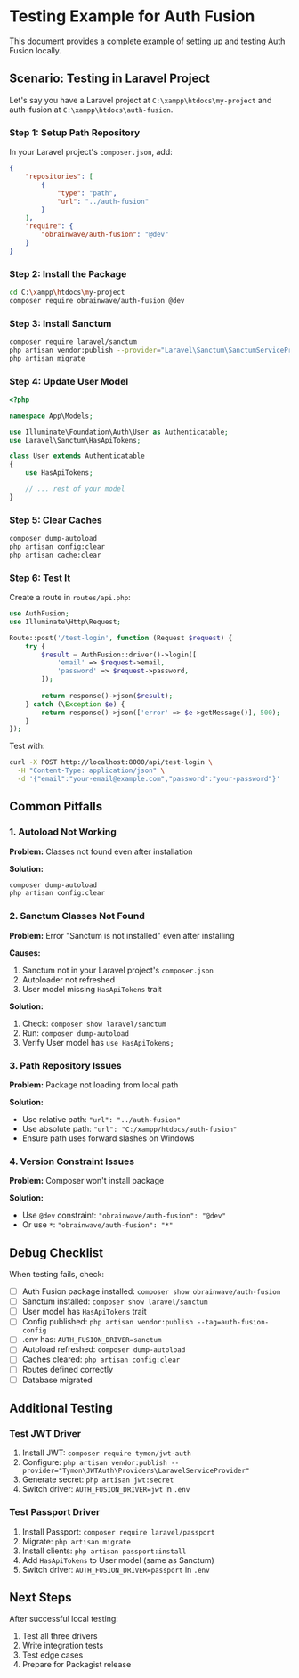 # Testing Example for Auth Fusion

This document provides a complete example of setting up and testing Auth Fusion locally.

## Scenario: Testing in Laravel Project

Let's say you have a Laravel project at `C:\xampp\htdocs\my-project` and auth-fusion at `C:\xampp\htdocs\auth-fusion`.

### Step 1: Setup Path Repository

In your Laravel project's `composer.json`, add:

```json
{
    "repositories": [
        {
            "type": "path",
            "url": "../auth-fusion"
        }
    ],
    "require": {
        "obrainwave/auth-fusion": "@dev"
    }
}
```

### Step 2: Install the Package

```bash
cd C:\xampp\htdocs\my-project
composer require obrainwave/auth-fusion @dev
```

### Step 3: Install Sanctum

```bash
composer require laravel/sanctum
php artisan vendor:publish --provider="Laravel\Sanctum\SanctumServiceProvider"
php artisan migrate
```

### Step 4: Update User Model

```php
<?php

namespace App\Models;

use Illuminate\Foundation\Auth\User as Authenticatable;
use Laravel\Sanctum\HasApiTokens;

class User extends Authenticatable
{
    use HasApiTokens;

    // ... rest of your model
}
```

### Step 5: Clear Caches

```bash
composer dump-autoload
php artisan config:clear
php artisan cache:clear
```

### Step 6: Test It

Create a route in `routes/api.php`:

```php
use AuthFusion;
use Illuminate\Http\Request;

Route::post('/test-login', function (Request $request) {
    try {
        $result = AuthFusion::driver()->login([
            'email' => $request->email,
            'password' => $request->password,
        ]);
        
        return response()->json($result);
    } catch (\Exception $e) {
        return response()->json(['error' => $e->getMessage()], 500);
    }
});
```

Test with:
```bash
curl -X POST http://localhost:8000/api/test-login \
  -H "Content-Type: application/json" \
  -d '{"email":"your-email@example.com","password":"your-password"}'
```

## Common Pitfalls

### 1. Autoload Not Working

**Problem:** Classes not found even after installation

**Solution:**
```bash
composer dump-autoload
php artisan config:clear
```

### 2. Sanctum Classes Not Found

**Problem:** Error "Sanctum is not installed" even after installing

**Causes:**
1. Sanctum not in your Laravel project's `composer.json`
2. Autoloader not refreshed
3. User model missing `HasApiTokens` trait

**Solution:**
1. Check: `composer show laravel/sanctum`
2. Run: `composer dump-autoload`
3. Verify User model has `use HasApiTokens;`

### 3. Path Repository Issues

**Problem:** Package not loading from local path

**Solution:**
- Use relative path: `"url": "../auth-fusion"`
- Use absolute path: `"url": "C:/xampp/htdocs/auth-fusion"`
- Ensure path uses forward slashes on Windows

### 4. Version Constraint Issues

**Problem:** Composer won't install package

**Solution:**
- Use `@dev` constraint: `"obrainwave/auth-fusion": "@dev"`
- Or use `*`: `"obrainwave/auth-fusion": "*"`

## Debug Checklist

When testing fails, check:

- [ ] Auth Fusion package installed: `composer show obrainwave/auth-fusion`
- [ ] Sanctum installed: `composer show laravel/sanctum`
- [ ] User model has `HasApiTokens` trait
- [ ] Config published: `php artisan vendor:publish --tag=auth-fusion-config`
- [ ] .env has: `AUTH_FUSION_DRIVER=sanctum`
- [ ] Autoload refreshed: `composer dump-autoload`
- [ ] Caches cleared: `php artisan config:clear`
- [ ] Routes defined correctly
- [ ] Database migrated

## Additional Testing

### Test JWT Driver

1. Install JWT: `composer require tymon/jwt-auth`
2. Configure: `php artisan vendor:publish --provider="Tymon\JWTAuth\Providers\LaravelServiceProvider"`
3. Generate secret: `php artisan jwt:secret`
4. Switch driver: `AUTH_FUSION_DRIVER=jwt` in `.env`

### Test Passport Driver

1. Install Passport: `composer require laravel/passport`
2. Migrate: `php artisan migrate`
3. Install clients: `php artisan passport:install`
4. Add `HasApiTokens` to User model (same as Sanctum)
5. Switch driver: `AUTH_FUSION_DRIVER=passport` in `.env`

## Next Steps

After successful local testing:
1. Test all three drivers
2. Write integration tests
3. Test edge cases
4. Prepare for Packagist release

